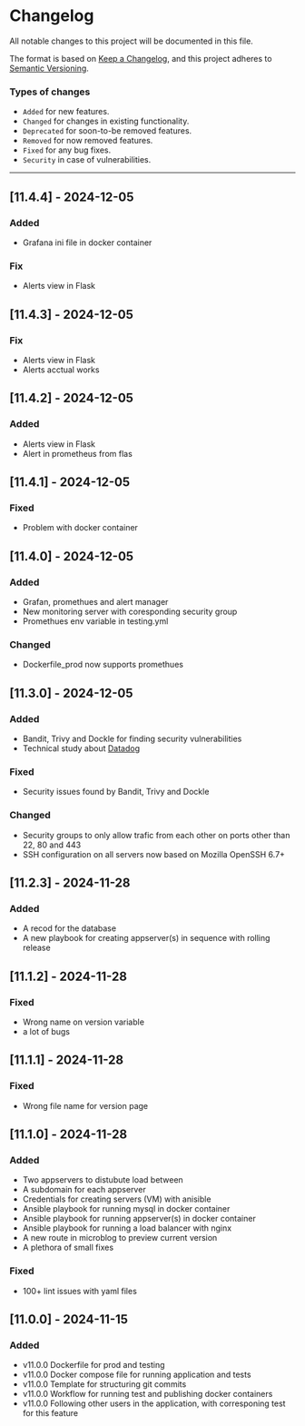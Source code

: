 # Changelog

All notable changes to this project will be documented in this file.

The format is based on [Keep a Changelog](https://keepachangelog.com/en/1.1.0/),
and this project adheres to [Semantic Versioning](https://semver.org/spec/v2.0.0.html).

### Types of changes

- `Added` for new features.
- `Changed` for changes in existing functionality.
- `Deprecated` for soon-to-be removed features.
- `Removed` for now removed features.
- `Fixed` for any bug fixes.
- `Security` in case of vulnerabilities.

---

## [11.4.4] - 2024-12-05

### Added

- Grafana ini file in docker container

### Fix

- Alerts view in Flask

## [11.4.3] - 2024-12-05

### Fix

- Alerts view in Flask
- Alerts acctual works

## [11.4.2] - 2024-12-05

### Added

- Alerts view in Flask
- Alert in prometheus from flas

## [11.4.1] - 2024-12-05

### Fixed

- Problem with docker container

## [11.4.0] - 2024-12-05

### Added

- Grafan, promethues and alert manager
- New monitoring server with coresponding security group
- Promethues env variable in testing.yml

### Changed

- Dockerfile_prod now supports promethues

## [11.3.0] - 2024-12-05

### Added

- Bandit, Trivy and Dockle for finding security vulnerabilities
- Technical study about [Datadog](https://www.datadoghq.com/)

### Fixed

- Security issues found by Bandit, Trivy and Dockle

### Changed

- Security groups to only allow trafic from each other on ports other than 22, 80 and 443
- SSH configuration on all servers now based on Mozilla OpenSSH 6.7+

## [11.2.3] - 2024-11-28

### Added

- A recod for the database
- A new playbook for creating appserver(s) in sequence with rolling release

## [11.1.2] - 2024-11-28

### Fixed

- Wrong name on version variable
- a lot of bugs

## [11.1.1] - 2024-11-28

### Fixed

- Wrong file name for version page

## [11.1.0] - 2024-11-28

### Added

- Two appservers to distubute load between
- A subdomain for each appserver
- Credentials for creating servers (VM) with anisible
- Ansible playbook for running mysql in docker container
- Ansible playbook for running appserver(s) in docker container
- Ansible playbook for running a load balancer with nginx
- A new route in microblog to preview current version
- A plethora of small fixes

### Fixed

- 100+ lint issues with yaml files

## [11.0.0] - 2024-11-15

### Added

- v11.0.0 Dockerfile for prod and testing
- v11.0.0 Docker compose file for running application and tests
- v11.0.0 Template for structuring git commits
- v11.0.0 Workflow for running test and publishing docker containers
- v11.0.0 Following other users in the application, with corresponing test for this feature
